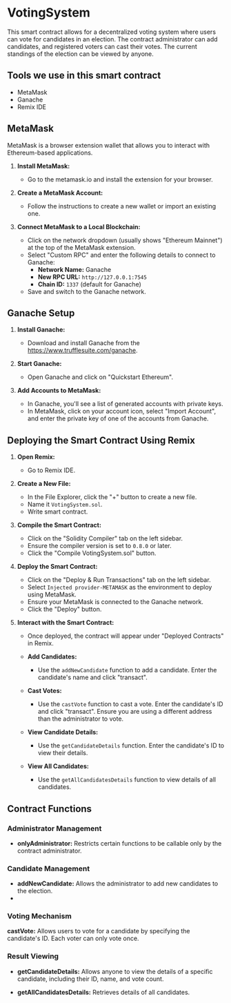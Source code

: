 # VotingSystem
This smart contract allows for a decentralized voting system where users can vote for candidates in an election. The contract administrator can add candidates, and registered voters can cast their votes. The current standings of the election can be viewed by anyone.

## Tools we use in this smart contract
- MetaMask
- Ganache
- Remix IDE

## MetaMask 
MetaMask is a browser extension wallet that allows you to interact with Ethereum-based applications.

1. **Install MetaMask:**
   - Go to the metamask.io and install the extension for your browser.

2. **Create a MetaMask Account:**
   - Follow the instructions to create a new wallet or import an existing one.

3. **Connect MetaMask to a Local Blockchain:**
   - Click on the network dropdown (usually shows "Ethereum Mainnet") at the top of the MetaMask extension.
   - Select "Custom RPC" and enter the following details to connect to Ganache:
     - **Network Name:** Ganache
     - **New RPC URL:** `http://127.0.0.1:7545`
     - **Chain ID:** `1337` (default for Ganache)
   - Save and switch to the Ganache network.

## Ganache Setup

1. **Install Ganache:**
   - Download and install Ganache from the https://www.trufflesuite.com/ganache.

2. **Start Ganache:**
   - Open Ganache and click on "Quickstart Ethereum".

3. **Add Accounts to MetaMask:**
   - In Ganache, you'll see a list of generated accounts with private keys.
   - In MetaMask, click on your account icon, select "Import Account", and enter the private key of one of the accounts from Ganache.

## Deploying the Smart Contract Using Remix

1. **Open Remix:**
   - Go to Remix IDE.

2. **Create a New File:**
   - In the File Explorer, click the "+" button to create a new file.
   - Name it `VotingSystem.sol`.
   - Write smart contract.


4. **Compile the Smart Contract:**
   - Click on the "Solidity Compiler" tab on the left sidebar.
   - Ensure the compiler version is set to `0.8.0` or later.
   - Click the "Compile VotingSystem.sol" button.

5. **Deploy the Smart Contract:**
   - Click on the "Deploy & Run Transactions" tab on the left sidebar.
   - Select `Injected provider-METAMASK` as the environment to deploy using MetaMask.
   - Ensure your MetaMask is connected to the Ganache network.
   - Click the "Deploy" button.

6. **Interact with the Smart Contract:**
   - Once deployed, the contract will appear under "Deployed Contracts" in Remix.

   - **Add Candidates:**
     - Use the `addNewCandidate` function to add a candidate. Enter the candidate's name and click "transact".

   - **Cast Votes:**
     - Use the `castVote` function to cast a vote. Enter the candidate's ID and click "transact". Ensure you are using a different address than the administrator to vote.

   - **View Candidate Details:**
     - Use the `getCandidateDetails` function. Enter the candidate's ID to view their details.

   - **View All Candidates:**
     - Use the `getAllCandidatesDetails` function to view details of all candidates.

## Contract Functions

### Administrator Management

- **onlyAdministrator:** Restricts certain functions to be callable only by the contract administrator.

### Candidate Management

- **addNewCandidate:** Allows the administrator to add new candidates to the election.
- 
### Voting Mechanism

**castVote:** Allows users to vote for a candidate by specifying the candidate's ID. Each voter can only vote once.

### Result Viewing

- **getCandidateDetails:** Allows anyone to view the details of a specific candidate, including their ID, name, and vote count.

- **getAllCandidatesDetails:** Retrieves details of all candidates.
